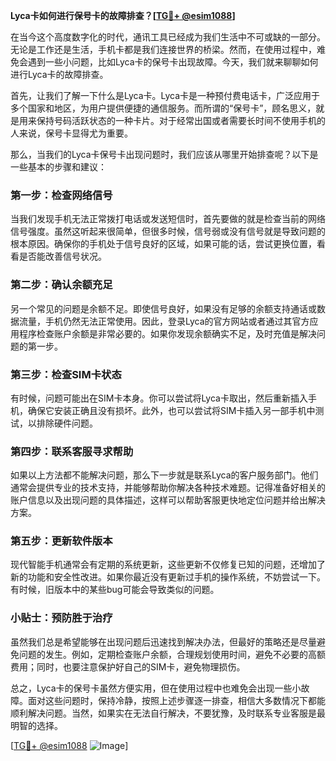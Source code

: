 **Lyca卡如何进行保号卡的故障排查？[[TG💪+ @esim1088](https://t.me/s/esim1088)]**

在当今这个高度数字化的时代，通讯工具已经成为我们生活中不可或缺的一部分。无论是工作还是生活，手机卡都是我们连接世界的桥梁。然而，在使用过程中，难免会遇到一些小问题，比如Lyca卡的保号卡出现故障。今天，我们就来聊聊如何进行Lyca卡的故障排查。

首先，让我们了解一下什么是Lyca卡。Lyca卡是一种预付费电话卡，广泛应用于多个国家和地区，为用户提供便捷的通信服务。而所谓的“保号卡”，顾名思义，就是用来保持号码活跃状态的一种卡片。对于经常出国或者需要长时间不使用手机的人来说，保号卡显得尤为重要。

那么，当我们的Lyca卡保号卡出现问题时，我们应该从哪里开始排查呢？以下是一些基本的步骤和建议：

### 第一步：检查网络信号

当我们发现手机无法正常拨打电话或发送短信时，首先要做的就是检查当前的网络信号强度。虽然这听起来很简单，但很多时候，信号弱或没有信号就是导致问题的根本原因。确保你的手机处于信号良好的区域，如果可能的话，尝试更换位置，看看是否能改善信号状况。

### 第二步：确认余额充足

另一个常见的问题是余额不足。即使信号良好，如果没有足够的余额支持通话或数据流量，手机仍然无法正常使用。因此，登录Lyca的官方网站或者通过其官方应用程序检查账户余额是非常必要的。如果你发现余额确实不足，及时充值是解决问题的第一步。

### 第三步：检查SIM卡状态

有时候，问题可能出在SIM卡本身。你可以尝试将Lyca卡取出，然后重新插入手机，确保它安装正确且没有损坏。此外，也可以尝试将SIM卡插入另一部手机中测试，以排除硬件问题。

### 第四步：联系客服寻求帮助

如果以上方法都不能解决问题，那么下一步就是联系Lyca的客户服务部门。他们通常会提供专业的技术支持，并能够帮助你解决各种技术难题。记得准备好相关的账户信息以及出现问题的具体描述，这样可以帮助客服更快地定位问题并给出解决方案。

### 第五步：更新软件版本

现代智能手机通常会有定期的系统更新，这些更新不仅修复已知的问题，还增加了新的功能和安全性改进。如果你最近没有更新过手机的操作系统，不妨尝试一下。有时候，旧版本中的某些bug可能会导致类似的问题。

### 小贴士：预防胜于治疗

虽然我们总是希望能够在出现问题后迅速找到解决办法，但最好的策略还是尽量避免问题的发生。例如，定期检查账户余额，合理规划使用时间，避免不必要的高额费用；同时，也要注意保护好自己的SIM卡，避免物理损伤。

总之，Lyca卡的保号卡虽然方便实用，但在使用过程中也难免会出现一些小故障。面对这些问题时，保持冷静，按照上述步骤逐一排查，相信大多数情况下都能顺利解决问题。当然，如果实在无法自行解决，不要犹豫，及时联系专业客服是最明智的选择。

[[TG💪+ @esim1088](https://t.me/s/esim1088) ![Image](https://i.postimg.cc/4NQfJmqS/Snipaste-2025-05-13-00-14-12.png)]